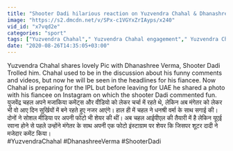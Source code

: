 ```yaml
---
title: "Shooter Dadi hilarious reaction on Yuzvendra Chahal & Dhanashree Verma latest Pic \u0935\u0928\u0907\u0902\u0921\u093f\u092f\u093e \u0939\u093f\u0902\u0926\u0940"
image: "https://s2.dmcdn.net/v/SPx-c1VGYxZrIAyps/x240"
vid_id: "x7vqd2e"
categories: "sport"
tags: ["Yuzvendra Chahal"," Yuzvendra Chahal engagement"," Yuzvendra Chahal Dhanashree Verma"]
date: "2020-08-26T14:35:05+03:00"
---
```

Yuzvendra Chahal shares lovely Pic with Dhanashree Verma, Shooter Dadi Trolled him. Chahal used to be in the discussion about his funny comments and videos, but now he will be seen in the headlines for his fiancee. Now Chahal is preparing for the IPL but before leaving for UAE he shared a photo with his fiancee on Instagram on which the shooter Dadi commented fun.    <br>युजवेंद्र चहल अपने मजाकिया कमेंट्स और वीडियो को लेकर चर्चा में रहते थे, लेकिन अब मंगेतर को लेकर भी वो आए दिन सुर्खियों में बने रहते हुए नजर आएंगे। हाल ही में चहल ने धनश्री वर्मा के साथ सगाई की। दोनों ने सोशल मीडिया पर अपनी फोटो भी शेयर की थीं। अब चहल आईपीएल की तैयारी में है लेकिन यूएई रवाना होने से पहले उन्होंने मंगेतर के साथ अपनी एक फोटो इंस्टाग्राम पर शेयर कि जिसपर शूटर दादी ने मजेदार कमेंट किया।    <br>#YuzvendraChahal #DhanashreeVerma #ShooterDadi
